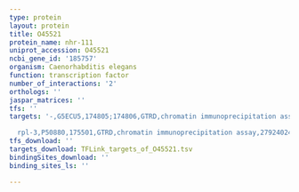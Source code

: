 ```yaml
---
type: protein
layout: protein
title: O45521
protein_name: nhr-111
uniprot_accession: O45521
ncbi_gene_id: '185757'
organism: Caenorhabditis elegans
function: transcription factor
number_of_interactions: '2'
orthologs: ''
jaspar_matrices: ''
tfs: ''
targets: '-,G5ECU5,174805;174806,GTRD,chromatin immunoprecipitation assay,27924024%5Buid%5D,No

  rpl-3,P50880,175501,GTRD,chromatin immunoprecipitation assay,27924024%5Buid%5D,No'
tfs_download: ''
targets_download: TFLink_targets_of_O45521.tsv
bindingSites_download: ''
binding_sites_ls: ''

---
```

